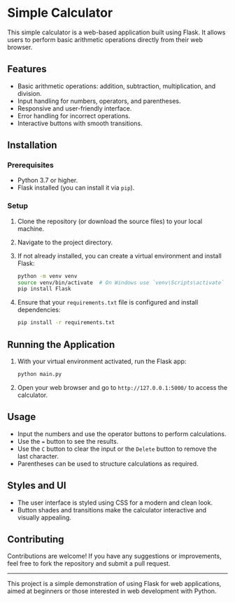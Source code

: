 # Simple Calculator

This simple calculator is a web-based application built using Flask. It allows users to perform basic arithmetic operations directly from their web browser.

## Features

- Basic arithmetic operations: addition, subtraction, multiplication, and division.
- Input handling for numbers, operators, and parentheses.
- Responsive and user-friendly interface.
- Error handling for incorrect operations.
- Interactive buttons with smooth transitions.

## Installation

### Prerequisites

- Python 3.7 or higher.
- Flask installed (you can install it via `pip`).

### Setup

1. Clone the repository (or download the source files) to your local machine.

2. Navigate to the project directory.

3. If not already installed, you can create a virtual environment and install Flask:

   ```bash
   python -m venv venv
   source venv/bin/activate  # On Windows use `venv\Scripts\activate`
   pip install Flask
   ```

4. Ensure that your `requirements.txt` file is configured and install dependencies:

   ```bash
   pip install -r requirements.txt
   ```

## Running the Application

1. With your virtual environment activated, run the Flask app:

   ```bash
   python main.py
   ```

2. Open your web browser and go to `http://127.0.0.1:5000/` to access the calculator.

## Usage

- Input the numbers and use the operator buttons to perform calculations.
- Use the `=` button to see the results.
- Use the `C` button to clear the input or the `Delete` button to remove the last character.
- Parentheses can be used to structure calculations as required.

## Styles and UI

- The user interface is styled using CSS for a modern and clean look.
- Button shades and transitions make the calculator interactive and visually appealing.

## Contributing

Contributions are welcome! If you have any suggestions or improvements, feel free to fork the repository and submit a pull request.

---

This project is a simple demonstration of using Flask for web applications, aimed at beginners or those interested in web development with Python.
